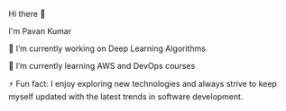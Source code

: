Hi there 👋
 
I'm Pavan Kumar

🔭 I’m currently working on Deep Learning Algorithms

🌱 I’m currently learning AWS and DevOps courses
    
⚡ Fun fact: I enjoy exploring new technologies and always strive to keep myself updated with the latest trends in software development.
